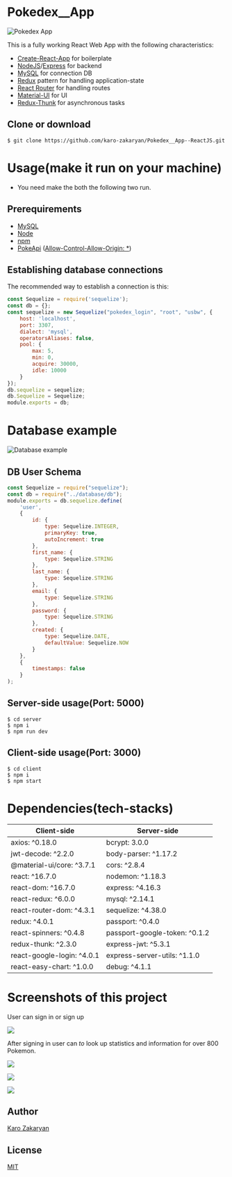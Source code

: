 
# Pokedex__App                                                                                                                        
![Pokedex App](https://cdn1.imggmi.com/uploads/2019/1/3/45be2b0a2e7bea86c4a0dd006f9b9da4-full.png)

This is a fully working React Web App with the following characteristics:
 - [Create-React-App](https://github.com/facebookincubator/create-react-app) for boilerplate
 -  [NodeJS](https://nodejs.org/en/download/)/[Express](https://expressjs.com/) for backend
 - [MySQL](https://www.mysql.com/) for connection DB
 - [Redux](https://redux.js.org/)  pattern for handling application-state
 - [React Router](https://github.com/ReactTraining/react-router)  for handling routes
 - [Material-UI](https://material-ui.com/)  for UI
 - [Redux-Thunk](https://github.com/reduxjs/redux-thunk)  for asynchronous tasks
## Clone or download
```terminal
$ git clone https://github.com/karo-zakaryan/Pokedex__App--ReactJS.git
```
# Usage(make it run on your machine)
- You need make the both the following two run.
## Prerequirements
- [MySQL](https://www.youtube.com/watch?v=WVrYdn67ws4)
- [Node](https://nodejs.org/en/download/)
- [npm](https://nodejs.org/en/download/package-manager/)
- [PokeApi](http://pokeapi.co) ([Allow-Control-Allow-Origin: *](https://chrome.google.com/webstore/detail/allow-control-allow-origi/nlfbmbojpeacfghkpbjhddihlkkiljbi?utm_source=chrome-ntp-icon))
## Establishing database connections
The recommended way to establish a connection is this:
```js
const Sequelize = require('sequelize');
const db = {};
const sequelize = new Sequelize("pokedex_login", "root", "usbw", {
    host: 'localhost',
    port: 3307,
    dialect: 'mysql',
    operatorsAliases: false,
    pool: {
        max: 5,
        min: 0,
        acquire: 30000,
        idle: 10000
    }
});
db.sequelize = sequelize;
db.Sequelize = Sequelize;
module.exports = db;
```
# Database example
![Database example](https://cdn1.imggmi.com/uploads/2019/1/2/ae3e774172182c6c5861f1bd51b3ab5c-full.png)
## DB User Schema 
```js
const Sequelize = require("sequelize");
const db = require("../database/db");
module.exports = db.sequelize.define(
    'user',
    {
        id: {
            type: Sequelize.INTEGER,
            primaryKey: true,
            autoIncrement: true
        },
        first_name: {
            type: Sequelize.STRING
        },
        last_name: {
            type: Sequelize.STRING
        },
        email: {
            type: Sequelize.STRING
        },
        password: {
            type: Sequelize.STRING
        },
        created: {
            type: Sequelize.DATE,
            defaultValue: Sequelize.NOW
        }
    },
    {
        timestamps: false
    }
);
```
## Server-side usage(Port: 5000)
```terminal
$ cd server
$ npm i
$ npm run dev
```
## Client-side usage(Port: 3000)
```terminal
$ cd client
$ npm i
$ npm start
```
# Dependencies(tech-stacks)
Client-side | Server-side
--- | ---
axios: ^0.18.0 | bcrypt: 3.0.0
jwt-decode: ^2.2.0|body-parser: ^1.17.2
@material-ui/core: ^3.7.1 | cors: ^2.8.4
react: ^16.7.0 | nodemon: ^1.18.3
react-dom: ^16.7.0 | express: ^4.16.3
react-redux: ^6.0.0 | mysql: ^2.14.1
react-router-dom: ^4.3.1 | sequelize: ^4.38.0
redux: ^4.0.1 | passport: ^0.4.0
react-spinners: ^0.4.8 | passport-google-token: ^0.1.2
redux-thunk: ^2.3.0 | express-jwt: ^5.3.1
react-google-login: ^4.0.1 | express-server-utils: ^1.1.0
react-easy-chart: ^1.0.0 | debug: ^4.1.1

# Screenshots of this project
User can sign in or sign up


![
](https://cdn1.imggmi.com/uploads/2019/1/3/5bdb838f2ed38c9750eb48e73803fe43-full.png)



After signing in user can _to_ look up statistics and information for over 800 Pokemon.

![
](https://cdn1.imggmi.com/uploads/2019/1/3/d3555d2ada527ee4c8b5d4691bbebd7f-full.png)



![
](https://cdn1.imggmi.com/uploads/2019/1/3/c30b416e9f0b0a1eefd19d31d55c562d-full.png)



![
](https://cdn1.imggmi.com/uploads/2019/1/3/fb531acf09e9a5a73e8e8b71ef1f9e8c-full.png)

## Author
[Karo Zakaryan](https://github.com/karo-zakaryan)

## License
[MIT](https://github.com/karo-zakaryan/Pokedex__App--ReactJS/blob/master/LICENSE)
